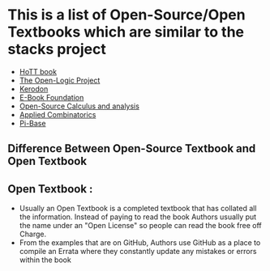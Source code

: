 # This is a list of Open-Source/Open Textbooks which are similar to the stacks project
- [HoTT book](https://homotopytypetheory.org/book/)
- [The Open-Logic Project](https://openlogicproject.org/) 
- [Kerodon](https://kerodon.net/)
- [E-Book Foundation](https://github.com/EbookFoundation/free-programming-books/blob/main/books/free-programming-books-subjects.md#mathematics)
- [Open-Source Calculus and analysis ](https://oscalculusandanalysis.ugent.be/#authors) 
- [Applied Combinatorics](https://www.appliedcombinatorics.org/appcomb/open-source/)
- [Pi-Base](https://github.com/pi-base/data)

## Difference Between Open-Source Textbook and Open Textbook

## Open Textbook : 
- Usually an Open Textbook is a completed textbook that has collated all the information. Instead of paying to read the book Authors usually put the name under an "Open License" so people can read the book free off Charge.
- From the examples that are on GitHub, Authors use GitHub as a place to compile an Errata where they constantly update any mistakes or errors within the book